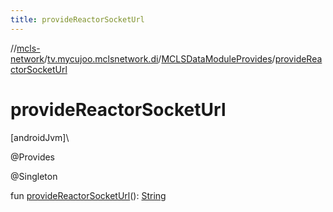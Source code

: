 ```yaml
---
title: provideReactorSocketUrl
---
```

//[mcls-network](../../../index.html)/[tv.mycujoo.mclsnetwork.di](../index.html)/[MCLSDataModuleProvides](index.html)/[provideReactorSocketUrl](provide-reactor-socket-url.html)



# provideReactorSocketUrl



[androidJvm]\




@Provides



@Singleton



fun [provideReactorSocketUrl](provide-reactor-socket-url.html)(): [String](https://kotlinlang.org/api/latest/jvm/stdlib/kotlin/-string/index.html)




